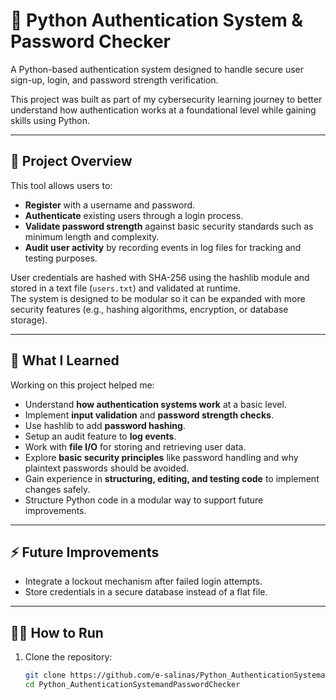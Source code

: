 # 🔐 Python Authentication System & Password Checker

A Python-based authentication system designed to handle secure user sign-up, login, and password strength verification.

This project was built as part of my cybersecurity learning journey to better understand how authentication works at a foundational level while gaining skills using Python.

---

## 🧰 Project Overview

This tool allows users to:
- **Register** with a username and password.
- **Authenticate** existing users through a login process.
- **Validate password strength** against basic security standards such as minimum length and complexity.
- **Audit user activity** by recording events in log files for tracking and testing purposes.

User credentials are hashed with SHA-256 using the hashlib module and stored in a text file (`users.txt`) and validated at runtime.  
The system is designed to be modular so it can be expanded with more security features (e.g., hashing algorithms, encryption, or database storage).

---

## 🧠 What I Learned

Working on this project helped me:
- Understand **how authentication systems work** at a basic level.
- Implement **input validation** and **password strength checks**.
- Use hashlib to add **password hashing**.
- Setup an audit feature to **log events**.
- Work with **file I/O** for storing and retrieving user data.
- Explore **basic security principles** like password handling and why plaintext passwords should be avoided.
- Gain experience in **structuring, editing, and testing code** to implement changes safely.
- Structure Python code in a modular way to support future improvements.

---

## ⚡ Future Improvements

- Integrate a lockout mechanism after failed login attempts.
- Store credentials in a secure database instead of a flat file.

---

## 🧑‍💻 How to Run

1. Clone the repository:
   ```bash
   git clone https://github.com/e-salinas/Python_AuthenticationSystemandPasswordChecker.git
   cd Python_AuthenticationSystemandPasswordChecker
